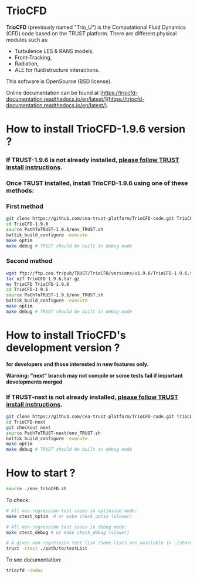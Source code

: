 
# TrioCFD

**TrioCFD** (previously named "Trio_U") is the Computational Fluid Dynamics (CFD) code
based on the TRUST platform.
There are different physical modules such as:
- Turbulence LES & RANS models,
- Front-Tracking,
- Radiation,
- ALE for fluid/structure interactions.

This software is OpenSource (BSD license).

Online documentation can be found at [https://triocfd-documentation.readthedocs.io/en/latest/](https://triocfd-documentation.readthedocs.io/en/latest/).

# **How to install TrioCFD-1.9.6 version ?**

### If TRUST-1.9.6 is not already installed, [please follow TRUST install instructions](https://github.com/cea-trust-platform/trust-code#readme).

### Once TRUST installed, install TrioCFD-1.9.6 using one of these methods:

### **First method**
```bash
git clone https://github.com/cea-trust-platform/TrioCFD-code.git TrioCFD-1.9.6
cd TrioCFD-1.9.6
source PathToTRUST-1.9.6/env_TRUST.sh
baltik_build_configure -execute
make optim
make debug # TRUST should be built in debug mode
```

### **Second method**
```bash
wget ftp://ftp.cea.fr/pub/TRUST/TrioCFD/versions/v1.9.6/TrioCFD-1.9.6.tar.gz
tar xzf TrioCFD-1.9.6.tar.gz
mv TrioCFD TrioCFD-1.9.6
cd TrioCFD-1.9.6
source PathToTRUST-1.9.6/env_TRUST.sh
baltik_build_configure -execute
make optim
make debug # TRUST should be built in debug mode
```

# **How to install TrioCFD's development version ?**
**for developers and those interested in new features only.**

**Warning: "next" branch may not compile or some tests fail if important developments merged**

### If TRUST-next is not already installed, [please follow TRUST install instructions](https://github.com/cea-trust-platform/trust-code/tree/next#readme).
```bash
git clone https://github.com/cea-trust-platform/TrioCFD-code.git TrioCFD-next
cd TrioCFD-next
git checkout next
source PathToTRUST-next/env_TRUST.sh
baltik_build_configure -execute
make optim
make debug # TRUST should be built in debug mode
```
# **How to start ?**
```bash
source ./env_TrioCFD.sh
```

To check:
```bash
# All non-regression test cases in optimized mode:
make ctest_optim  # or make check_optim (slower)

# All non-regression test cases in debug mode:
make ctest_debug # or make check_debug (slower)

# A given non-regression test list (Some lists are available in ./share/testList/)
trust -ctest ./path/to/testList
```

To see documentation:
```bash
triocfd -index
```
